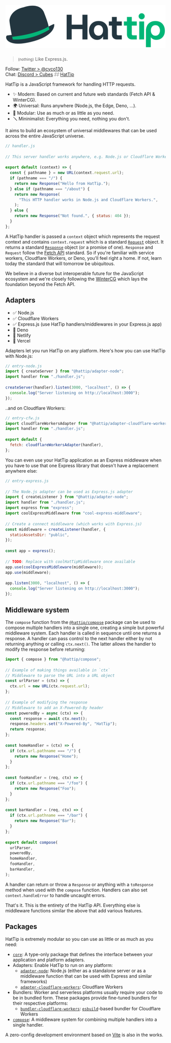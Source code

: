 # ![HatTip](graphics/logo.svg)

> <small>(nothing)</small> Like Express.js.

Follow: [Twitter > @cyco130](https://twitter.com/cyco130)  
Chat: <a href="https://discord.com/invite/vTvXzBMySh">Discord > Cubes<img src="./graphics/hash.svg" height="17" width="23" valign="text-bottom" alt="hash"/>HatTip</a>

HatTip is a JavaScript framework for handling HTTP requests.

- &#x2728; Modern: Based on current and future web standards (Fetch API & WinterCG).
- &#x1F30D; Universal: Runs anywhere (Node.js, the Edge, Deno, ...).
- &#x1F9E9; Modular: Use as much or as little as you need.
- &#x1FA9B; Mininimalist: Everything you need, nothing you don't.

It aims to build an ecosystem of universal middlewares that can be used across the entire JavaScript universe.

```js
// handler.js

// This server handler works anywhere, e.g. Node.js or Cloudflare Workers.

export default (context) => {
  const { pathname } = new URL(context.request.url);
  if (pathname === "/") {
    return new Response("Hello from HatTip.");
  } else if (pathname === "/about") {
    return new Response(
      "This HTTP handler works in Node.js and Cloudflare Workers.",
    );
  } else {
    return new Response("Not found.", { status: 404 });
  }
};
```

A HatTip handler is passed a `context` object which represents the request context and contains `context.request` which is a standard [`Request`](https://developer.mozilla.org/en-US/docs/Web/API/Request) object. It returns a standard [`Response`](https://developer.mozilla.org/en-US/docs/Web/API/Response) object (or a promise of one). `Response` and `Request` follow the [Fetch API](https://developer.mozilla.org/en-US/docs/Web/API/Fetch_API) standard. So if you're familiar with service workers, Cloudflare Workers, or Deno, you'll feel right a home. If not, learn today the standard that will tomorrow be ubiquitous.

We believe in a diverse but interoperable future for the JavaScript ecosystem and we're closely following the [WinterCG](https://wintercg.org/) which lays the foundation beyond the Fetch API.

## Adapters

- ✅ Node.js
- ✅ Cloudflare Workers
- ✅ Express.js (use HatTip handlers/middlewares in your Express.js app)
- 🚧 Deno
- 🚧 Netlify
- 🚧 Vercel

Adapters let you run HatTip on any platform. Here's how you can use HatTip with Node.js:

```js
// entry-node.js
import { createServer } from "@hattip/adapter-node";
import handler from "./handler.js";

createServer(handler).listen(3000, "localhost", () => {
  console.log("Server listening on http://localhost:3000");
});
```

..and on Cloudflare Workers:

```js
// entry-cfw.js
import cloudflareWorkersAdapter from "@hattip/adapter-cloudflare-workers";
import handler from "./handler.js";

export default {
  fetch: cloudflareWorkersAdapter(handler),
};
```

You can even use your HatTip application as an Express middleware when you have to use that one Express library that doesn't have a replacement anywhere else:

```js
// entry-express.js

// The Node.js adapter can be used as Express.js adapter
import { createListener } from "@hattip/adapter-node";
import handler from "./handler.js";
import express from "express";
import coolExpressMiddleware from "cool-express-middleware";

// Create a connect middleware (which works with Express.js)
const middleware = createListener(handler, {
  staticAssetsDir: "public",
});

const app = express();

// TODO: Replace with coolHatTipMiddleware once available
app.use(coolExpressMiddleware(middleware));
app.use(middleware);

app.listen(3000, "localhost", () => {
  console.log("Server listening on http://localhost:3000");
});
```

## Middleware system

The `compose` function from the [`@hattip/compose`](./packages/compose) package can be used to compose multiple handlers into a single one, creating a simple but powerful middleware system. Each handler is called in sequence until one returns a response. A handler can pass control to the next handler either by not returning anything or calling `ctx.next()`. The latter allows the handler to modify the response before returning:

```js
import { compose } from "@hattip/compose";

// Example of making things available in `ctx`
// Middleware to parse the URL into a URL object
const urlParser = (ctx) => {
  ctx.url = new URL(ctx.request.url);
};

// Example of modifying the response
// Middleware to add an X-Powered-By header
const poweredBy = async (ctx) => {
  const response = await ctx.next();
  response.headers.set("X-Powered-By", "HatTip");
  return response;
};

const homeHandler = (ctx) => {
  if (ctx.url.pathname === "/") {
    return new Response("Home");
  }
};

const fooHandler = (req, ctx) => {
  if (ctx.url.pathname === "/foo") {
    return new Response("Foo");
  }
};

const barHandler = (req, ctx) => {
  if (ctx.url.pathname === "/bar") {
    return new Response("Bar");
  }
};

export default compose(
  urlParser,
  poweredBy,
  homeHandler,
  fooHandler,
  barHandler,
);
```

A handler can return or throw a `Response` or anything with a `toResponse` method when used with the `compose` function. Handlers can also set `context.handleError` to handle uncaught errors.

That's it. This is the entirety of the HatTip API. Everything else is middleware functions similar the above that add various features.

## Packages

HatTip is extremely modular so you can use as little or as much as you need:

- [`core`](./packages/core): A type-only package that defines the interface between your application and platform adapters.
- Adapters: Enable HatTip to run on any platform:
  - [`adapter-node`](./packages/adapter-node): Node.js (either as a standalone server or as a middleware function that can be used with Express and similar frameworks)
  - [`adapter-cloudflare-workers`](./packages/adapter-cloudflare-workers): Cloudflare Workers
- Bundlers: Worker and serverless platforms usually require your code to be in bundled form. These packages provide fine-tuned bundlers for their respective platforms:
  - [`bundler-cloudflare-workers`](./packages/bundler-cloudflare-workers): [`esbuild`](https://esbuild.github.io)-based bundler for Cloudflare Workers
- [`compose`](./packages/compose): A middleware system for combining multiple handlers into a single handler.

A zero-config development environment based on [Vite](https://vitejs.dev) is also in the works.
